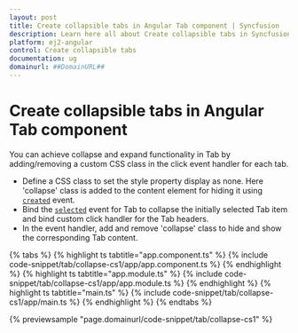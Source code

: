 ```yaml
---
layout: post
title: Create collapsible tabs in Angular Tab component | Syncfusion
description: Learn here all about Create collapsible tabs in Syncfusion Angular Tab component of Syncfusion Essential JS 2 and more.
platform: ej2-angular
control: Create collapsible tabs 
documentation: ug
domainurl: ##DomainURL##
---
```


# Create collapsible tabs in Angular Tab component

You can achieve collapse and expand functionality in Tab by adding/removing a custom CSS class in the click event handler for each tab.
* Define a CSS class to set the style property display as none. Here 'collapse' class is added to the content
element for hiding it using [`created`](https://ej2.syncfusion.com/angular/documentation/api/tab#created) event.
* Bind the [`selected`](https://ej2.syncfusion.com/angular/documentation/api/tab#selected) event for Tab to collapse the initially selected Tab item
and bind custom click handler for the Tab headers.
* In the event handler, add and remove 'collapse' class to hide and show the corresponding Tab content.

{% tabs %}
{% highlight ts tabtitle="app.component.ts" %}
{% include code-snippet/tab/collapse-cs1/app/app.component.ts %}
{% endhighlight %}
{% highlight ts tabtitle="app.module.ts" %}
{% include code-snippet/tab/collapse-cs1/app/app.module.ts %}
{% endhighlight %}
{% highlight ts tabtitle="main.ts" %}
{% include code-snippet/tab/collapse-cs1/app/main.ts %}
{% endhighlight %}
{% endtabs %}
  
{% previewsample "page.domainurl/code-snippet/tab/collapse-cs1" %}
